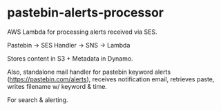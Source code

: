 # pastebin-alerts-processor

AWS Lambda for processing alerts received via SES.

Pastebin -> SES Handler -> SNS -> Lambda

Stores content in S3 + Metadata in Dynamo.

Also, standalone mail handler for pastebin keyword alerts (https://pastebin.com/alerts), receives notification email, retrieves paste, writes filename w/ keyword & time.

For search & alerting.
